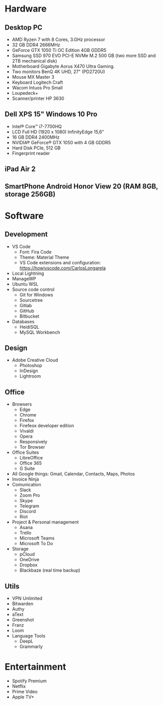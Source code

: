 # Hardware

## Desktop PC
  - AMD Ryzen 7 with 8 Cores, 3.GHz processor
  - 32 GB DDR4 2666MHz
  - GeForce GTX 1050 Ti OC Edition 4GB GDDR5
  - Samsung SSD 970 EVO PCI-E NVMe M.2 500 GB (two more SSD and 2TB mechanical disk)
  - Motherboard Gigabyte Aorus X470 Ultra Gaming.
  - Two monitors BenQ 4K UHD, 27" (PD2720U)
  - Mouse MX Master 3
  - Keyboard Logitech Craft
  - Wacom Intuos Pro Small
  - Loupedeck+
  - Scanner/printer HP 3630
## Dell XPS 15" Windows 10 Pro
  - Intel® Core™ i7-7700HQ
  - LCD Full HD (1920 x 1080) InfinityEdge 15,6"
  - 16 GB DDR4 2400MHz
  - NVIDIA® GeForce® GTX 1050 with 4 GB GDDR5
  - Hard Disk PCIe, 512 GB
  - Fingerprint reader
## iPad Air 2
## SmartPhone Android Honor View 20 (RAM 8GB, storage 256GB)

# Software
## Development
- VS Code
  - Font: Fira Code
  - Theme: Material Theme
  - VS Code extensions and configuration: https://howivscode.com/CarlosLongarela
- Local Lightning
- ManageWP
- Ubuntu WSL
- Source code control
  - Git for Windows
  - Sourcetree
  - Gitlab
  - GitHub
  - Bitbucket
- Databases
  - HeidiSQL
  - MySQL Workbench

## Design
- Adobe Creative Cloud
  - Photoshop
  - InDesign
  - Lightroom

## Office
- Browsers
  - Edge
  - Chrome
  - Firefox
  - Firefeox developer edition
  - Vivaldi
  - Opera
  - Responsively
  - Tor Browser
- Office Suites
  - LibreOffice
  - Office 365
  - G Suite
- All Google things: Gmail, Calendar, Contacts, Maps, Photos
- Invoice Ninja
- Comunication
  - Slack
  - Zoom Pro
  - Skype
  - Telegram
  - Discord
  - Riot
- Project & Personal management
  - Asana
  - Trello
  - Microsoft Teams
  - Microsoft To Do
- Storage
  - pCloud
  - OneDrive
  - Dropbox
  - Blackbaze (real time backup)
  
## Utils
- VPN Unlimited
- Bitwarden
- Authy
- aText
- Greenshot
- Franz
- Loom
- Language Tools
  - DeepL
  - Grammarly

# Entertainment
- Spotify Premium
- Netflix
- Prime Video
- Apple TV+
